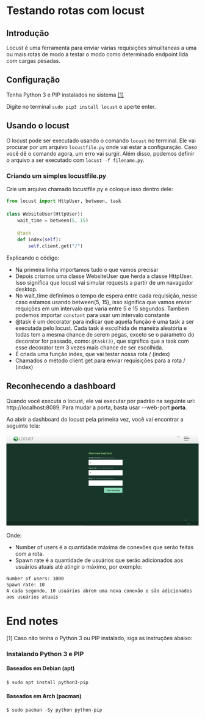 # Testando rotas com locust

## Introdução
Locust é uma ferramenta para enviar várias requisições simuiltaneas a uma ou mais rotas de modo a testar o modo como determinado endpoint lida com cargas pesadas.

## Configuração
Tenha Python 3 e PIP instalados no sistema [[1]](#1)

Digite no terminal `sudo pip3 install locust` e aperte enter.

## Usando o locust
O locust pode ser executado usando o comando `locust` no terminal. Ele vai procurar por um arquivo `locustfile.py` onde vai estar a configuração. Caso você dê o comando agora, um erro vai surgir. Além disso, podemos definir o arquivo a ser executado com `locust -f filename.py`.

### Criando um simples locustfile.py
Crie um arquivo chamado locustfile.py e coloque isso dentro dele:
```py
from locust import HttpUser, between, task

class WebsiteUser(HttpUser):
    wait_time = between(5, 15)
    
    @task
    def index(self):
        self.client.get("/")
```

Explicando o código:
- Na primeira linha importamos tudo o que vamos precisar
- Depois criamos uma classe WebsiteUser que herda a classe HttpUser. Isso significa que locust vai simular requests a partir de um navagador desktop.
- No wait_time definimos o tempo de espera entre cada requisição, nesse caso estamos usando between(5, 15), isso significa que vamos enviar requições em um intervalo que varia entre 5 e 15 segundos. Tambem podemos importar `constant` para usar um intervalo constante
- @task é um decorator para indicar que aquela função é uma task a ser executada pelo locust. Cada task é escolhida de maneira aleatória e todas tem a mesma chance de serem pegas, exceto se o parametro do decorator for passado, como: `@task(3)`, que significa que a task com esse decorator tem 3 vezes mais chance de ser escolhida.
- É criada uma função index, que vai testar nossa rota / (index)
- Chamados o método client.get para enviar requisições para a rota / (index)


## Reconhecendo a dashboard
Quando você executa o locust, ele vai executar por padrão na seguinte url: http://localhost:8089. Para mudar a porta, basta usar --web-port __porta__.

Ao abrir a dashboard do locust pela primeira vez, você vai encontrar a seguinte tela: 

![print da tela](https://raw.githubusercontent.com/kamuridesu/simpledoc/main/locust/media/locust-initial-screen.png)

Onde:
- Number of users é a quantidade máxima de conexões que serão feitas com a rota.
- Spawn rate é a quantidade de usuários que serão adicionados aos usuários atuais até atingir o máximo, por exemplo:

```
Number of users: 1000
Spawn rate: 10
A cada segundo, 10 usuários abrem uma nova conexão e são adicionados aos usuários atuais
```

# End notes
<a id="1">[1]</a>
Caso não tenha o Python 3 ou PIP instalado, siga as instruções abaixo:
### Instalando Python 3 e PIP
#### Baseados em Debian (apt)
`$ sudo apt install python3-pip`
#### Baseados em Arch (pacman)
`$ sudo pacman -Sy python python-pip`
